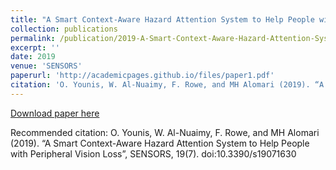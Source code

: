 ```yaml
---
title: "A Smart Context-Aware Hazard Attention System to Help People with Peripheral Vision Loss"
collection: publications
permalink: /publication/2019-A-Smart-Context-Aware-Hazard-Attention-System-to-Help-People-with-Peripheral-Vision-Loss
excerpt: ''
date: 2019
venue: 'SENSORS'
paperurl: 'http://academicpages.github.io/files/paper1.pdf'
citation: 'O. Younis, W. Al-Nuaimy, F. Rowe, and MH Alomari (2019). “A Smart Context-Aware Hazard Attention System to Help People with Peripheral Vision Loss”, SENSORS, 19(7). doi:10.3390/s19071630'
---
```


[Download paper here](http://academicpages.github.io/files/paper1.pdf)

Recommended citation:
O. Younis, W. Al-Nuaimy, F. Rowe, and MH Alomari (2019). “A Smart Context-Aware Hazard Attention System to Help People with Peripheral Vision Loss”, SENSORS, 19(7). doi:10.3390/s19071630